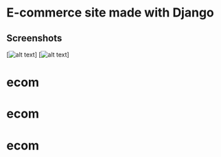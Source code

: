 # E-commerce site made with Django

## Screenshots

[![alt text](/img/s1?raw=true "Logo")]
[![alt text](/img/s2?raw=true "Logo")]
# ecom
# ecom
# ecom
